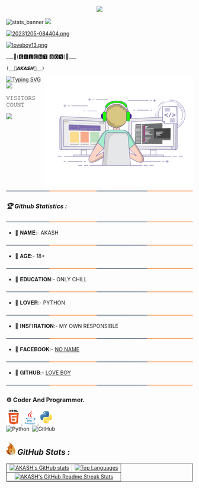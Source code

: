 <p align="center"><img src="https://img.shields.io/badge/MADE%20IN ⚡BANGLADESHI-PROGRAMMER⚡-green?colorA=%23ff0000&colorB=%23017e40&style=flat-square">

![stats_banner](https://user-images.githubusercontent.com/78341798/194534778-d662496c-ae00-4e8d-ae9b-b90912054e7f.gif)
<img src="https://emoji.discord.st/emojis/768b108d-274f-4f44-a634-8477b16efce7.gif" width="25">

</h3
[![dark-smiler.png](https://i.postimg.cc/T1vNhqCh/dark-smiler.png)](https://postimg.cc/WFSwHrRP)
DARK SMILE

[![20231205-084404.png](https://i.postimg.cc/5t7c0BS5/20231205-084404.png)](https://postimg.cc/3yvffD6W)

[![loveboy13.png](https://i.postimg.cc/T13HvYw3/loveboy13.png)](https://postimg.cc/TLBcrxgz)
</p>
___🦋(🆂🅸🅻🅴🅽🆃 🅱🅾🆈)🦋___

    (__🐝𝘼𝙆𝘼𝙎𝙃🐝__)
<img align="right" alt="Coding" width="400" src="https://raw.githubusercontent.com/devSouvik/devSouvik/master/gif3.gif">

[![Typing SVG](https://readme-typing-svg.herokuapp.com?font=Neuton&size=25&color=30FF40&background=000000&center=true&vCenter=true&width=360&height=60&lines=Hello+World%2C+I'm+AKASH+Here+🤙;𝙸𝚃'𝚜+𝙽𝙾𝚃+𝙰+𝙹𝚄𝚂𝚃+𝙽𝙰𝙼𝙴+𝙱𝚁𝙾+🥱;𝙸𝚃'𝚜+𝙰+𝙱𝚁𝙰𝙽𝙳+🔥;Respect+AKASH+🥀;Today+I+Will+Tell+You+😇;Please+Follow+My+GitHub+🙏;Thanks+My+All+Friend+🤙+🥰;Love+From+Bangladesh🇧🇩+support+pabo+to)](https://git.io/typing-svg)
<img src="https://emoji.discord.st/emojis/768b108d-274f-4f44-a634-8477b16efce7.gif" width="25">

</h3>
<p align="center"> 

 𝚅𝙸𝚂𝙸𝚃𝙾𝚁𝚂 𝙲𝙾𝚄𝙽𝚃

 <img src="https://profile-counter.glitch.me/loveboy13/count.svg" />

</p>

<img align="center" alt="line" src="https://github.com/mdjonayedalhabibbd13/Line-image-/blob/main/line-1.svg">
<h3><b><i>🏆 Github Statistics :</i></b></h3>


<img align="center" alt="line" src="https://github.com/mdjonayedalhabibbd13/Line-image-/blob/main/line-1.svg">

- 👑 𝐍𝐀𝐌𝐄:- AKASH

<img align="center" alt="line" src="https://github.com/mdjonayedalhabibbd13/Line-image-/blob/main/line-1.svg">

- 👑 𝐀𝐆𝐄:- 18+

<img align="center" alt="line" src="https://github.com/mdjonayedalhabibbd13/Line-image-/blob/main/line-1.svg">

- 👑 𝐄𝐃𝐔𝐂𝐀𝐓𝐈𝐎𝐍:- ONLY CHILL 

<img align="center" alt="line" src="https://github.com/mdjonayedalhabibbd13/Line-image-/blob/main/line-1.svg">

- 👑 𝐋𝐎𝐕𝐄𝐑:- PYTHON 

<img align="center" alt="line" src="https://github.com/mdjonayedalhabibbd13/Line-image-/blob/main/line-1.svg">

- 👑 𝐈𝐍𝐒F𝐈𝐑𝐀𝐓𝐈𝐎𝐍:- MY OWN RESPONSIBLE 

<img align="center" alt="line" src="https://github.com/mdjonayedalhabibbd13/Line-image-/blob/main/line-1.svg">

- 👑 𝐅𝐀𝐂𝐄𝐁𝐎𝐎𝐊:- [NO NAME](https://www.facebook.com/Akashmia15)

<img align="center" alt="line" src="https://github.com/mdjonayedalhabibbd13/Line-image-/blob/main/line-1.svg">

- 👑 𝐆𝐈𝐓𝐇𝐔𝐁:- [LOVE BOY](https://github.com/loveboy13)

<img align="center" alt="line" src="https://github.com/mdjonayedalhabibbd13/Line-image-/blob/main/line-1.svg">

### ⚙️&nbsp;Coder And Programmer.

<p align="left"> <a href="https://www.w3.org/html/" target="_blank"> <img src="https://raw.githubusercontent.com/devicons/devicon/master/icons/html5/html5-original-wordmark.svg" alt="html5" width="40" height="40"/> </a> <a href="https://www.java.com" target="_blank"> <img src="https://raw.githubusercontent.com/devicons/devicon/master/icons/java/java-original.svg" alt="java" width="40" height="40"/> </a> <a href="https://www.python.org" target="_blank"> <img src="https://raw.githubusercontent.com/devicons/devicon/master/icons/python/python-original.svg" alt="python" width="40" height="40"/> </a> <a 
                                  
<br>![Python](https://img.shields.io/badge/-Python-05122A?style=flat&logo=python)&nbsp;
![GitHub](https://img.shields.io/badge/-GitHub-05122A?style=flat&logo=github)&nbsp;
<h2> <img width="25" src="https://github.com/DalpatRathore/dalpatrathore/blob/main/assets/icons/icon-stats.png" /><i> GitHub Stats :</i></h2>

<table border="1">
  <tr>
    <td valign="top"><a href="https://github.com/loveboy13/github-readme-stats"> <img src="https://github-readme-stats.vercel.app/api?username=AKASH&count_private=true&show_icons=true&icon_color=FFA500&title_color=f4791f&bg_color=0,03071e,0F2027,03071e&text_color=abcdef&border_radius=10" alt ="AKASH's GitHub stats"/></td> </a>
    <td valign="top"> <a href="https://github.com/loveboy13/github-readme-stats"> <img src="https://github-readme-stats.vercel.app/api/top-langs/?username=AKASH&layout=compact&langs_count=10" alt ="Top Languages"/></td>
    </a>
  </tr>
   <tr>
    <td colspan="2" align="center"> <a href="https://git.io/streak-stats"><img src="https://streak-stats.demolab.com?user=loveboy13&hide_border=true&background=f6f8fa&stroke=001427&ring=e36414&fire=e36414&currStreakNum=03045e&sideNums=03045e&currStreakLabel=03045e&sideLabels=240046&dates=fb5607&date_format=j%20M%5B%20Y%5D" alt ="AKASH's GitHub Readme Streak Stats"/> </a>  </td> 
    
  </tr>
</table>
<br>
